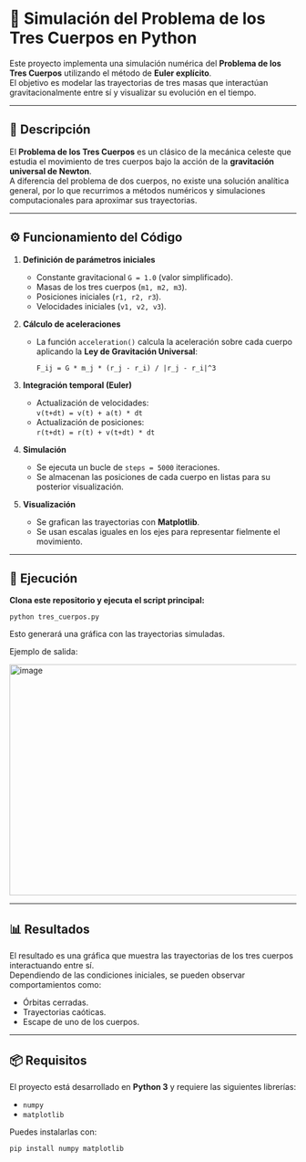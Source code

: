 # 🌌 Simulación del Problema de los Tres Cuerpos en Python

Este proyecto implementa una simulación numérica del **Problema de los Tres Cuerpos** utilizando el método de **Euler explícito**.  
El objetivo es modelar las trayectorias de tres masas que interactúan gravitacionalmente entre sí y visualizar su evolución en el tiempo.

---

## 📖 Descripción

El **Problema de los Tres Cuerpos** es un clásico de la mecánica celeste que estudia el movimiento de tres cuerpos bajo la acción de la **gravitación universal de Newton**.  
A diferencia del problema de dos cuerpos, no existe una solución analítica general, por lo que recurrimos a métodos numéricos y simulaciones computacionales para aproximar sus trayectorias.

---

## ⚙️ Funcionamiento del Código

1. **Definición de parámetros iniciales**
   - Constante gravitacional `G = 1.0` (valor simplificado).
   - Masas de los tres cuerpos (`m1, m2, m3`).
   - Posiciones iniciales (`r1, r2, r3`).
   - Velocidades iniciales (`v1, v2, v3`).

2. **Cálculo de aceleraciones**
   - La función `acceleration()` calcula la aceleración sobre cada cuerpo aplicando la **Ley de Gravitación Universal**:

     `F_ij = G * m_j * (r_j - r_i) / |r_j - r_i|^3`

3. **Integración temporal (Euler)**
   - Actualización de velocidades:  
     `v(t+dt) = v(t) + a(t) * dt`
   - Actualización de posiciones:  
     `r(t+dt) = r(t) + v(t+dt) * dt`

4. **Simulación**
   - Se ejecuta un bucle de `steps = 5000` iteraciones.
   - Se almacenan las posiciones de cada cuerpo en listas para su posterior visualización.

5. **Visualización**
   - Se grafican las trayectorias con **Matplotlib**.
   - Se usan escalas iguales en los ejes para representar fielmente el movimiento.

---

## 🚀 Ejecución

**Clona este repositorio y ejecuta el script principal:**

    
    python tres_cuerpos.py


Esto generará una gráfica con las trayectorias simuladas.

Ejemplo de salida:

<img width="509" height="405" alt="image" src="https://github.com/user-attachments/assets/6981c1b5-7957-4af2-8c2f-900bbcf33ea3" />

---

## 📊 Resultados

El resultado es una gráfica que muestra las trayectorias de los tres cuerpos interactuando entre sí.  
Dependiendo de las condiciones iniciales, se pueden observar comportamientos como:
- Órbitas cerradas.
- Trayectorias caóticas.
- Escape de uno de los cuerpos.

---

## 📦 Requisitos

El proyecto está desarrollado en **Python 3** y requiere las siguientes librerías:

- `numpy`
- `matplotlib`

Puedes instalarlas con:

```bash
pip install numpy matplotlib
